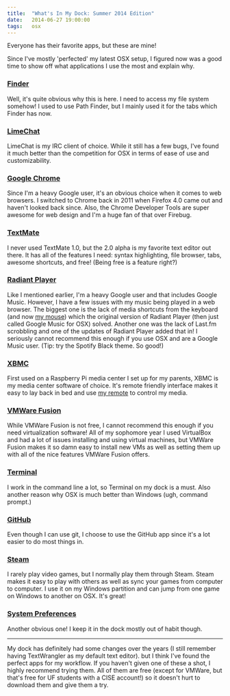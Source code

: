 ```yaml
---
title:  "What's In My Dock: Summer 2014 Edition"
date:   2014-06-27 19:00:00
tags:   osx
---
```


Everyone has their favorite apps, but these are mine!

<style>
.screenshot{
	display: block;
	margin: 0 auto;
}
</style>


Since I've mostly 'perfected' my latest OSX setup, I figured now was a good time to show off what applications I use the most and explain why.


<h3><a href="https://en.wikipedia.org/wiki/Finder_(software)">Finder</a></h3>
Well, it's quite obvious why this is here. I need to access my file system somehow! I used to use Path Finder, but I mainly used it for the tabs which Finder has now.


<h3><a href="http://limechat.net/mac/">LimeChat</a></h3>
LimeChat is my IRC client of choice. While it still has a few bugs, I've found it much better than the competition for OSX in terms of ease of use and customizability.


<h3><a href="https://www.google.com/chrome/browser/">Google Chrome</a></h3>
Since I'm a heavy Google user, it's an obvious choice when it comes to web browsers. I switched to Chrome back in 2011 when Firefox 4.0 came out and haven't looked back since. Also, the Chrome Developer Tools are super awesome for web design and I'm a huge fan of that over Firebug.


<h3><a href="http://macromates.com/">TextMate</a></h3>
I never used TextMate 1.0, but the 2.0 alpha is my favorite text editor out there. It has all of the features I need: syntax highlighting, file browser, tabs, awesome shortcuts, and free! (Being free is a feature right?)


<h3><a href="https://kbhomes.github.io/radiant-player-mac/">Radiant Player</a></h3>
Like I mentioned earlier, I'm a heavy Google user and that includes Google Music. However, I have a few issues with my music being played in a web browser. The biggest one is the lack of media shortcuts from the keyboard (and now <a href="http://www.razerzone.com/gaming-mice/razer-naga/">my mouse</a>) which the original version of Radiant Player (then just called Google Music for OSX) solved. Another one was the lack of Last.fm scrobbling and one of the updates of Radiant Player added that in! I seriously cannot recommend this enough if you use OSX and are a Google Music user. (Tip: try the Spotify Black theme. So good!)


<h3><a href="http://xbmc.org/">XBMC</a></h3>
First used on a Raspberry Pi media center I set up for my parents, XBMC is my media center software of choice. It's remote friendly interface makes it easy to lay back in bed and use <a href="http://www.amazon.com/Ortek-Windows-Infrared-Receiver-Ultimate/dp/B00224ZDFY">my remote</a> to control my media. 


<h3><a href="http://www.vmware.com/products/fusion/">VMWare Fusion</a></h3>
While VMWare Fusion is not free, I cannot recommend this enough if you need virtualization software! All of my sophomore year I used VirtualBox and had a lot of issues installing and using virtual machines, but VMWare Fusion makes it so damn easy to install new VMs as well as setting them up with all of the nice features VMWare Fusion offers.


<h3><a href="https://en.wikipedia.org/wiki/Terminal_(OS_X)">Terminal</a></h3>
I work in the command line a lot, so Terminal on my dock is a must. Also another reason why OSX is much better than Windows (ugh, command prompt.)


<h3><a href="https://mac.github.com/">GitHub</a></h3>
Even though I can use git, I choose to use the GitHub app since it's a lot easier to do most things in.


<h3><a href="http://store.steampowered.com/">Steam</a></h3>
I rarely play video games, but I normally play them through Steam. Steam makes it easy to play with others as well as sync your games from computer to computer. I use it on my Windows partition and can jump from one game on Windows to another on OSX. It's great!


<h3><a href="https://en.wikipedia.org/wiki/System_Preferences">System Preferences</a></h3>
Another obvious one! I keep it in the dock mostly out of habit though.

<hr />

My dock has definitely had some changes over the years (I still remember having TextWrangler as my default text editor). but I think I've found the perfect apps for my workflow. If you haven't given one of these a shot, I highly recommend trying them. All of them are free (except for VMWare, but that's free for UF students with a CISE account!) so it doesn't hurt to download them and give them a try. 